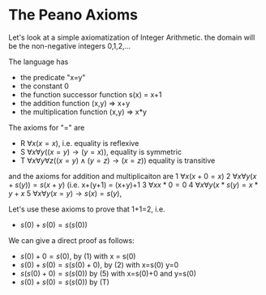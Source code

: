 # The Peano Axioms

Let's look at a simple axiomatization of Integer Arithmetic.
the domain will be the non-negative integers 0,1,2,...

The language has 
* the predicate "x=y"
* the constant 0
* the function successor function s(x) = x+1
* the addition function (x,y) => x+y
* the multiplication function (x,y) => x*y

The axioms for "=" are
* R $\forall x (x=x)$, i.e. equality is reflexive
* S $\forall x \forall y ((x=y) \rightarrow (y=x))$, equality is symmetric
* T $\forall x \forall y \forall z ((x=y) \wedge (y=z) \rightarrow (x=z))$  equality is transitive

and the axioms for addition and multiplicaiton are
1 $\forall x (x+0=x)$
2 $\forall x \forall y (x+s(y)) = s(x+y)$  (i.e. x+(y+1) = (x+y)+1
3 $\forall x x*0=0$
4 $\forall x \forall y (x*s(y) = x*y + x$
5 $\forall x \forall y (x=y) \rightarrow s(x)=s(y)$,

Let's use these axioms to prove that 1+1=2, i.e.
* $s(0)+s(0) = s(s(0))$


We can give a direct proof as follows:
* $s(0) + 0 = s(0)$, by (1) with x = s(0)
* $s(0) + s(0) = s(s(0)+0)$, by (2) with x=s(0) y=0
* $s(s(0)+0) = s(s(0))$ by (5) with x=s(0)+0 and y=s(0)
* $s(0)+s(0) = s(s(0))$ by (T)

  
